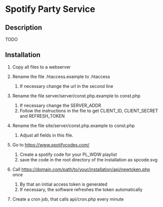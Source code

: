 # Spotify Party Service

## Description
TODO

## Installation
1. Copy all files to a webserver

2. Rename the file .htaccess.example to .htaccess
   1. If necessary change the url in the second line
3. Rename the file server/server/const.php.example to const.php
   1. If necessary change the SERVER_ADDR
   2. Follow the instructions in the file to get CLIENT_ID, CLIENT_SECRET and REFRESH_TOKEN
4. Rename the file site/server/const.php.example to const.php
   1. Adjust all fields in this file.
5. Go to https://www.spotifycodes.com/
   1. Create a spotify code for your PL_WDW playlist
   2. save the code in the root directory of the installation as spcode.svg
6. Call https://domain.com/path/to/your/installation/api/newtoken.php once
   1. By that an initial access token is generated
   2. If necessary, the software refreshes the token automatically
7. Create a cron job, that calls api/cron.php every minute
